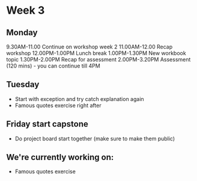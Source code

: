 # Week 3

## Monday
9.30AM-11.00 Continue on workshop week 2
11.00AM-12.00 Recap workshop
12.00PM-1.00PM Lunch break
1.00PM-1.30PM New workbook topic
1.30PM-2.00PM Recap for assessment
2.00PM-3.20PM Assessment (120 mins) - you can continue till 4PM

## Tuesday
- Start with exception and try catch explanation again
- Famous quotes exercise right after

## Friday start capstone
- Do project board start together (make sure to make them public)

## We're currently working on:
- Famous quotes exercise